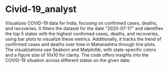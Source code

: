 # Civid-19_analyst


Visualizes COVID-19 data for India, focusing on confirmed cases, deaths, and recoveries. It filters the dataset for the date "2020-07-17" and identifies the top 5 states with the highest confirmed cases, deaths, and recoveries, using bar plots to visualize these metrics. Additionally, it tracks the trend of confirmed cases and deaths over time in Maharashtra through line plots. The visualizations use Seaborn and Matplotlib, with state-specific colors and a figure size of 10x10 for clarity. The code offers insights into the COVID-19 situation across different states on the given date.
